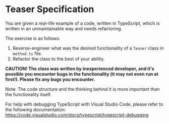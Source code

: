 # Teaser Specification

You are given a real-life example of a code, written in TypeScript, which is written in an unmaintainable way and needs refactoring.

The exercise is as follows:

1) Reverse-engineer what was the desired functionality of a `Teaser` class in `method.ts` file.
2) Refactor the class to the best of your ability.

**CAUTION! The class was written by inexperienced developer, and it's possible you encounter bugs in the functionality (it may not even run at first!). Please fix any bugs you encounter.**

Note: The code structure and the thinking behind it is more important than the functionality itself.

For help with debugging TypeScript with Visual Studio Code, please refer to the following documentation:
https://code.visualstudio.com/docs/typescript/typescript-debugging